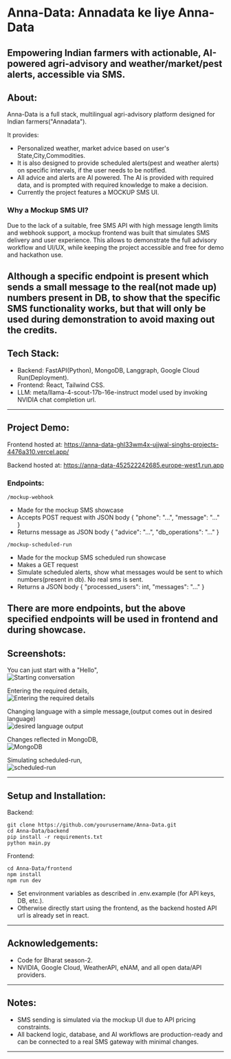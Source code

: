 # Anna-Data: Annadata ke liye Anna-Data

Empowering Indian farmers with actionable, AI-powered agri-advisory and weather/market/pest alerts, accessible via SMS.
---
## About:
Anna-Data is a full stack, multilingual agri-advisory platform designed for Indian farmers("Annadata").

It provides:
- Personalized weather, market advice based on user's State,City,Commodities.
- It is also designed to provide scheduled alerts(pest and weather alerts) on specific intervals, if the user needs to be notified.
- All advice and alerts are AI powered. The AI is provided with required data, and is prompted with required knowledge to make a decision.
- Currently the project features a MOCKUP SMS UI.

### Why a Mockup SMS UI?
Due to the lack of a suitable, free SMS API with high message length limits and webhook support, a mockup frontend was built that simulates SMS delivery and user experience.
This allows to demonstrate the full advisory workflow and UI/UX, while keeping the project accessible and free for demo and hackathon use. 

Although a specific endpoint is present which sends a small message to the real(not made up) numbers present in DB, to show that the specific SMS functionality works, but that will only be used during demonstration to avoid maxing out the credits.
---
## Tech Stack:
- Backend: FastAPI(Python), MongoDB, Langgraph, Google Cloud Run(Deployment).
- Frontend: React, Tailwind CSS.
- LLM: meta/llama-4-scout-17b-16e-instruct model used by invoking NVIDIA chat completion url.
---
## Project Demo:
Frontend hosted at: https://anna-data-ghl33wm4x-ujjwal-singhs-projects-4476a310.vercel.app/

Backend hosted at: https://anna-data-452522242685.europe-west1.run.app

### Endpoints:
`/mockup-webhook`
- Made for the mockup SMS showcase
- Accepts POST request with JSON body { "phone": "...", "message": "..." }
- Returns message as JSON body { "advice": "...", "db_operations": "..." }

`/mockup-scheduled-run`
- Made for the mockup SMS scheduled run showcase
- Makes a GET request
- Simulate scheduled alerts, show what messages would be sent to which numbers(present in db). No real sms is sent.
- Returns a JSON body { "processed_users": int, "messages": "..." }

There are more endpoints, but the above specified endpoints will be used in frontend and during showcase.
---
## Screenshots:
You can just start with a "Hello", \
![Starting conversation](<Screenshot 2025-07-04 230827.png>)

Entering the required details, \
![Entering the required details](<Screenshot 2025-07-04 231321.png>)

Changing language with a simple message,(output comes out in desired language) \
![desired language output](<Screenshot 2025-07-04 231348.png>)

Changes reflected in MongoDB, \
![MongoDB](<Screenshot 2025-07-04 231508.png>)

Simulating scheduled-run, \
![scheduled-run](<Screenshot 2025-07-04 231442.png>)

---
## Setup and Installation:
Backend:
```
git clone https://github.com/yourusername/Anna-Data.git
cd Anna-Data/backend
pip install -r requirements.txt
python main.py
```

Frontend:
```
cd Anna-Data/frontend
npm install
npm run dev
```

- Set environment variables as described in .env.example (for API keys, DB, etc.). 
- Otherwise directly start using the frontend, as the backend hosted API url is already set in react.
---
## Acknowledgements:
- Code for Bharat season-2.
- NVIDIA, Google Cloud, WeatherAPI, eNAM, and all open data/API providers.
---
## Notes:
- SMS sending is simulated via the mockup UI due to API pricing constraints.
- All backend logic, database, and AI workflows are production-ready and can be connected to a real SMS gateway with minimal changes.
---
